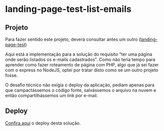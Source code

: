 # landing-page-test-list-emails

## Projeto

Para fazer sentido este projeto, deverá consultar antes um outro ([landing-page-test](https://github.com/caiohscruz/landing-page-test))

Aqui está a implementação para a solução do requisito "ter uma página onde serão listados os e-mails cadastrados". Como não teria
tempo para aprender como fazer roteamento de página com PHP, algo que já sei fazer com o express no NodeJS, optei por tratar disto
como se um outro projeto fosse. 

O desafio técnico não exigia o deploy da aplicação, pediam apenas para que campactássemos o código fonte, salvássemos o arquivo na nuvem e
então compartilhássemos um link por e-mail.

## Deploy

[Confira aqui](https://list-emails-smart-tv-samsung.herokuapp.com/) o deploy desta solução.
